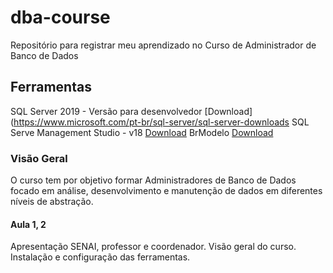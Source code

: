 # dba-course
Repositório para registrar meu aprendizado no Curso de Administrador de Banco de Dados

## Ferramentas
SQL Server 2019 - Versão para desenvolvedor
[Download](https://www.microsoft.com/pt-br/sql-server/sql-server-downloads
SQL Serve Management Studio - v18
[Download](https://learn.microsoft.com/en-us/sql/ssms/download-sql-server-management-studio-ssms)
BrModelo
[Download](https://www.sis4.com/brModelo/download.html)

### Visão Geral
O curso tem por objetivo formar Administradores de Banco de Dados focado em análise, desenvolvimento e manutenção
de dados em diferentes níveis de abstração.

#### Aula 1, 2
Apresentação SENAI, professor e coordenador. Visão geral do curso.
Instalação e configuração das ferramentas. 